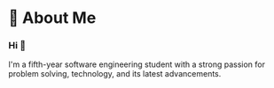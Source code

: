 # 💫 About Me
### Hi 👋
I'm a fifth-year software engineering student with a strong passion for problem solving, technology, and its latest advancements.

